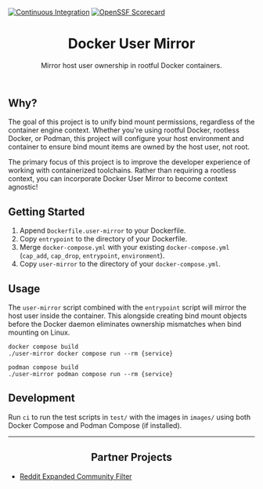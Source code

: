 [![Continuous Integration][continuous-integration-badge]][continuous-integration-link]
[![OpenSSF Scorecard][scorecard-badge]][scorecard-link]

<header align="center">
    <h1 align="center">Docker User Mirror</h1>
    <p align="center">Mirror host user ownership in rootful Docker containers.</p>
</header>

## Why?
The goal of this project is to unify bind mount permissions, regardless of the container engine context. Whether you're using rootful Docker, rootless Docker, or Podman, this project will configure your host environment and container to ensure bind mount items are owned by the host user, not root.

The primary focus of this project is to improve the developer experience of working with containerized toolchains. Rather than requiring a rootless context, you can incorporate Docker User Mirror to become context agnostic!

## Getting Started
1. Append `Dockerfile.user-mirror` to your Dockerfile.
2. Copy `entrypoint` to the directory of your Dockerfile.
3. Merge `docker-compose.yml` with your existing `docker-compose.yml` (`cap_add`, `cap_drop`, `entrypoint`, `environment`).
4. Copy `user-mirror` to the directory of your `docker-compose.yml`.

## Usage
The `user-mirror` script combined with the `entrypoint` script will mirror the host user inside the container. This alongside creating bind mount objects before the Docker daemon eliminates ownership mismatches when bind mounting on Linux.

```shell
docker compose build
./user-mirror docker compose run --rm {service}
```

```shell
podman compose build
./user-mirror podman compose run --rm {service}
```

## Development
Run `ci` to run the test scripts in `test/` with the images in `images/` using both Docker Compose and Podman Compose (if installed).


----

<h2 align="center">Partner Projects</h2>

* [Reddit Expanded Community Filter][reddit-expanded-community-filter-userscript]

[best-practices-badge]: https://www.bestpractices.dev/
[best-practices-link]: https://www.bestpractices.dev/
[continuous-integration-badge]: https://github.com/AJGranowski/docker-user-mirror/actions/workflows/ci.yml/badge.svg?branch=main
[continuous-integration-link]: https://github.com/AJGranowski/docker-user-mirror/actions/workflows/ci.yml
[reddit-expanded-community-filter-userscript]: https://github.com/AJGranowski/reddit-expanded-community-filter-userscript
[scorecard-badge]: https://api.securityscorecards.dev/projects/github.com/AJGranowski/docker-user-mirror/badge
[scorecard-link]: https://securityscorecards.dev/viewer/?uri=github.com/AJGranowski/docker-user-mirror
